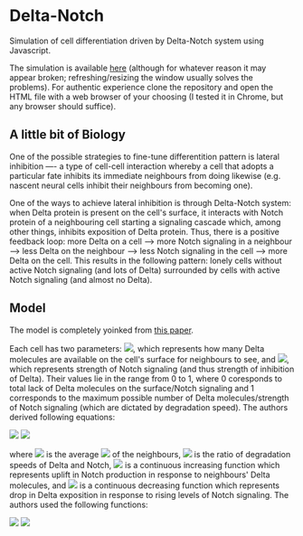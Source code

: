 # Delta-Notch
Simulation of cell differentiation driven by Delta-Notch system using Javascript.

The simulation is available <a href="https://htmlpreview.github.io/?https://github.com/Aidar-Shagiyev/Delta-Notch/blob/master/delta_notch.html" target="_blank">here</a> (although for whatever reason it may appear broken; refreshing/resizing the window usually solves the problems). For authentic experience clone the repository and open the HTML file with a web browser of your choosing (I tested it in Chrome, but any browser should suffice).

## A little bit of Biology
One of the possible strategies to fine-tune differentition pattern is lateral inhibition —- a type of cell-cell interaction whereby a cell that adopts a particular fate inhibits its immediate neighbours from doing likewise (e.g. nascent neural cells inhibit their neighbours from becoming one).

One of the ways to achieve lateral inhibition is through Delta-Notch system: when Delta protein is present on the cell's surface, it interacts with Notch protein of a neighbouring cell starting a signaling cascade which, among other things, inhibits exposition of Delta protein. Thus, there is a positive feedback loop: more Delta on a cell --> more Notch signaling in a neighbour --> less Delta on the neighbour --> less Notch signaling in the cell --> more Delta on the cell. This results in the following pattern: lonely cells without active Notch signaling (and lots of Delta) surrounded by cells with active Notch signaling (and almost no Delta).

## Model
The model is completely yoinked from <a href="https://doi.org/10.1006/jtbi.1996.0233" target="_blank">this paper</a>.

Each cell has two parameters: <img src="https://render.githubusercontent.com/render/math?math=d">, which represents how many Delta molecules are available on the cell's surface for neighbours to see, and <img src="https://render.githubusercontent.com/render/math?math=n">, which represents strength of Notch signaling (and thus strength of inhibition of Delta). Their values lie in the range from 0 to 1, where 0 coresponds to total lack of Delta molecules on the surface/Notch signaling and 1 corresponds to the maximum possible number of Delta molecules/strength of Notch signaling (which are dictated by degradation speed). The authors derived following equations:

<img src="https://render.githubusercontent.com/render/math?math=\dot{n} = f(\bar{d}) - n">
<img src="https://render.githubusercontent.com/render/math?math=\dot{d} = v * (g(n) - d)">

where <img src="https://render.githubusercontent.com/render/math?math=\bar{d}"> is the average <img src="https://render.githubusercontent.com/render/math?math=d"> of the neighbours, <img src="https://render.githubusercontent.com/render/math?math=v"> is the ratio of degradation speeds of Delta and Notch, <img src="https://render.githubusercontent.com/render/math?math=f"> is a continuous increasing function which represents uplift in Notch production in response to neighbours' Delta molecules, and <img src="https://render.githubusercontent.com/render/math?math=g"> is a continuous decreasing function which represents drop in Delta exposition in response to rising levels of Notch signaling. The authors used the following functions:

<img src="https://render.githubusercontent.com/render/math?math=f(x)=\frac{x^{k}}{a %2B x^{k}}">
<img src="https://render.githubusercontent.com/render/math?math=g(x)=\frac{1}{1 %2B bx^{k}}">
